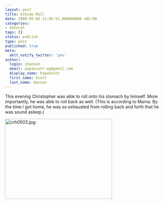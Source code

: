 ```yaml
---
layout: post
title: Eskimo Roll
date: 2000-05-03 21:05:51.000000000 +02:00
categories:
- General
tags: []
status: publish
type: post
published: true
meta:
  aktt_notify_twitter: 'yes'
author:
  login: shanson
  email: papascott-wp@gmail.com
  display_name: PapaScott
  first_name: Scott
  last_name: Hanson
---
```

<p>This evening Christopher was able to roll onto his stomach by himself. More importantly, he was able to roll back as well. (This is according to Mama. By the time I got home, he was so exhausted from rolling back and forth that he was sound asleep.)</p>
<p><img src="https://www.papascott.de/wordpress/wp-content/uploads/2000/05/20000503015.jpg" height="262" width="350" border="0" alt="crh0503.jpg: " /></p>
